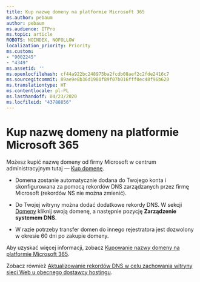 ```yaml
---
title: Kup nazwę domeny na platformie Microsoft 365
ms.author: pebaum
author: pebaum
ms.audience: ITPro
ms.topic: article
ROBOTS: NOINDEX, NOFOLLOW
localization_priority: Priority
ms.custom:
- "9002245"
- "4349"
ms.assetid: ''
ms.openlocfilehash: cf44a922bc248975ba2fcdb08aef2c2fde2416c7
ms.sourcegitcommit: 89ae9e8b36d1980f89f07b016fff0ec48f96b620
ms.translationtype: HT
ms.contentlocale: pl-PL
ms.lasthandoff: 04/23/2020
ms.locfileid: "43788856"
---
```

# <a name="buy-a-domain-name-in-microsoft-365"></a>Kup nazwę domeny na platformie Microsoft 365

Możesz kupić nazwę domeny od firmy Microsoft w centrum administracyjnym tutaj — [Kup domenę](https://admin.microsoft.com/Domains/Buy).

- Domena zostanie automatycznie dodana do Twojego konta i skonfigurowana za pomocą rekordów DNS zarządzanych przez firmę Microsoft (rekordów NS nie można zmienić).

- Do Twojej witryny można dodać dodatkowe rekordy DNS.  W sekcji [Domeny](https://admin.microsoft.com/AdminPortal/Home#/Domains) kliknij swoją domenę, a następnie pozycję **Zarządzenie systemem DNS**.

- W razie potrzeby transfer domen do innego rejestratora jest dozwolony w okresie 60 dni po zakupie domeny.

Aby uzyskać więcej informacji, zobacz [Kupowanie nazwy domeny na platformie Microsoft 365](https://docs.microsoft.com/microsoft-365/admin/get-help-with-domains/buy-a-domain-name?view=o365-worldwide).

Zobacz również [Aktualizowanie rekordów DNS w celu zachowania witryny sieci Web u obecnego dostawcy hostingu](https://docs.microsoft.com/alchemyinsights/update-dns-records-to-keep-your-website-with-your-current-hosting-provider-0).
